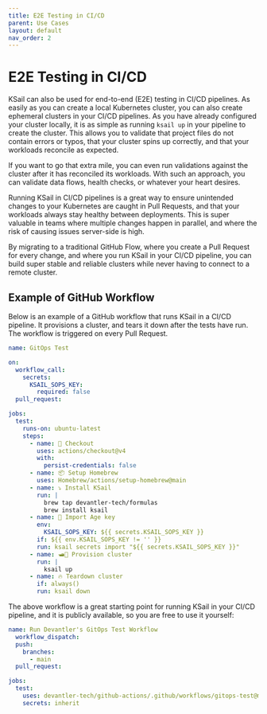 ```yaml
---
title: E2E Testing in CI/CD
parent: Use Cases
layout: default
nav_order: 2
---
```


# E2E Testing in CI/CD

KSail can also be used for end-to-end (E2E) testing in CI/CD pipelines. As easily as you can create a local Kubernetes cluster, you can also create ephemeral clusters in your CI/CD pipelines. As you have already configured your cluster locally, it is as simple as running `ksail up` in your pipeline to create the cluster. This allows you to validate that project files do not contain errors or typos, that your cluster spins up correctly, and that your workloads reconcile as expected.

If you want to go that extra mile, you can even run validations against the cluster after it has reconciled its workloads. With such an approach, you can validate data flows, health checks, or whatever your heart desires.

Running KSail in CI/CD pipelines is a great way to ensure unintended changes to your Kubernetes are caught in Pull Requests, and that your workloads always stay healthy between deployments. This is super valuable in teams where multiple changes happen in parallel, and where the risk of causing issues server-side is high.

By migrating to a traditional GitHub Flow, where you create a Pull Request for every change, and where you run KSail in your CI/CD pipeline, you can build super stable and reliable clusters while never having to connect to a remote cluster.

## Example of GitHub Workflow

Below is an example of a GitHub workflow that runs KSail in a CI/CD pipeline. It provisions a cluster, and tears it down after the tests have run. The workflow is triggered on every Pull Request.

```yaml
name: GitOps Test

on:
  workflow_call:
    secrets:
      KSAIL_SOPS_KEY:
        required: false
  pull_request:

jobs:
  test:
    runs-on: ubuntu-latest
    steps:
      - name: 📑 Checkout
        uses: actions/checkout@v4
        with:
          persist-credentials: false
      - name: 📦 Setup Homebrew
        uses: Homebrew/actions/setup-homebrew@main
      - name: ⤵️ Install KSail
        run: |
          brew tap devantler-tech/formulas
          brew install ksail
      - name: 🔑 Import Age key
        env:
          KSAIL_SOPS_KEY: ${{ secrets.KSAIL_SOPS_KEY }}
        if: ${{ env.KSAIL_SOPS_KEY != '' }}
        run: ksail secrets import "${{ secrets.KSAIL_SOPS_KEY }}"
      - name: 🛥️🐳 Provision cluster
        run: |
          ksail up
      - name: 🔥 Teardown cluster
        if: always()
        run: ksail down
```

The above workflow is a great starting point for running KSail in your CI/CD pipeline, and it is publicly available, so you are free to use it yourself:

```yaml
name: Run Devantler's GitOps Test Workflow
  workflow_dispatch:
  push:
    branches:
      - main
  pull_request:

jobs:
  test:
    uses: devantler-tech/github-actions/.github/workflows/gitops-test@main
    secrets: inherit
```

